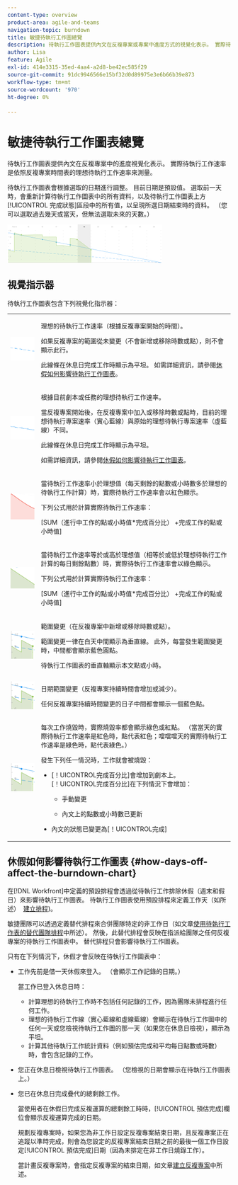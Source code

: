 ```yaml
---
content-type: overview
product-area: agile-and-teams
navigation-topic: burndown
title: 敏捷待執行工作圖總覽
description: 待執行工作圖表提供內文在反複專案或專案中進度方式的視覺化表示。 實際待執行工作速率是根據反複專案或專案時間表理想的待執行工作速率來測量。
author: Lisa
feature: Agile
exl-id: 414e3315-35ed-4aa4-a2d8-be42ec585f29
source-git-commit: 91dc9946566e15bf32d0d89975e3e6b66b39e873
workflow-type: tm+mt
source-wordcount: '970'
ht-degree: 0%

---
```


# 敏捷待執行工作圖表總覽

待執行工作圖表提供內文在反複專案中的進度視覺化表示。 實際待執行工作速率是依照反複專案時間表的理想待執行工作速率來測量。

待執行工作圖表會根據選取的日期進行調整。 目前日期是預設值。 選取前一天時，會重新計算待執行工作圖表中的所有資料，以及待執行工作圖表上方[!UICONTROL 完成狀態]區段中的所有值，以呈現所選日期結束時的資料。 （您可以選取過去幾天或當天，但無法選取未來的天數。）

![](assets/agile-iteration-burndown-350x88.png)

## 視覺指示器

待執行工作圖表包含下列視覺化指示器：

<table style="table-layout:auto"> 
 <col> 
 <col> 
 <tbody> 
  <tr> 
   <td role="rowheader"> <img src="assets/agile-iteration-burndown-dottedblue.png" alt="理想的待執行工作開始率"> </td> 
   <td> <p>理想的待執行工作速率（根據反複專案開始的時間）。</p> <p>如果反複專案的範圍從未變更（不會新增或移除時數或點），則不會顯示此行。</p> <p>此線條在休息日完成工作時顯示為平坦。 如需詳細資訊，請參閱<a title="使用敏捷待執行工作圖表" href="#how-days-off-affect-the-burndown-chart" class="MCXref xref">休假如何影響待執行工作圖表</a>。</p> </td> 
  </tr> 
  <tr> 
   <td role="rowheader"> <img src="assets/agile-iteration-burndown-solidblue.png" alt="內文或工作的理想待執行工作率"> </td> 
   <td> <p>根據目前劇本或任務的理想待執行工作速率。</p> <p>當反複專案開始後，在反複專案中加入或移除時數或點時，目前的理想待執行專案速率（實心藍線）與原始的理想待執行專案速率（虛藍線）不同。</p> <p>此線條在休息日完成工作時顯示為平坦。</p> <p>如需詳細資訊，請參閱<a title="使用敏捷待執行工作圖表" href="#how-days-off-affect-the-burndown-chart" class="MCXref xref">休假如何影響待執行工作圖表</a>。</p> </td> 
  </tr> 
  <tr> 
   <td role="rowheader"> <img src="assets/agile-iteration-burndown-red.png" alt="實際待執行工作速率（紅色）"> </td> 
   <td> <p>當待執行工作速率小於理想值（每天剩餘的點數或小時數多於理想的待執行工作計算）時，實際待執行工作速率會以紅色顯示。</p> <p>下列公式用於計算實際待執行工作速率：</p> <p>[SUM（進行中工作的點或小時值*完成百分比） +完成工作的點或小時值]</p> </td> 
  </tr> 
  <tr> 
   <td role="rowheader"> <img src="assets/agile-iteration-burndown-green.png" alt="實際燃盡率（綠色）"> </td> 
   <td> <p>當待執行工作速率等於或高於理想值（相等於或低於理想待執行工作計算的每日剩餘點數）時，實際待執行工作速率會以綠色顯示。</p> <p>下列公式用於計算實際待執行工作速率：</p> <p>[SUM（進行中工作的點或小時值*完成百分比） +完成工作的點或小時值]</p> </td> 
  </tr> 
  <tr> 
   <td role="rowheader"> <img src="assets/agile-iteration-burndown-scope.png" alt="範圍變更"> </td> 
   <td> <p>範圍變更（在反複專案中新增或移除時數或點）。</p> <p>範圍變更一律在白天中間顯示為垂直線。 此外，每當發生範圍變更時，中間都會顯示藍色圓點。</p> <p>待執行工作圖表的垂直軸顯示本文點或小時。</p> </td> 
  </tr> 
  <tr> 
   <td role="rowheader"> <img src="assets/agile-iteration-burndown-scope.png" alt="日期範圍變更"> </td> 
   <td> <p>日期範圍變更（反複專案持續時間會增加或減少）。</p> <p>任何反複專案持續時間變更的日子中間都會顯示一個藍色點。</p> </td> 
  </tr> 
  <tr> 
   <td role="rowheader"> <img src="assets/agile-iteration-burndown-scope.png" alt="為燒毀的工作製作綠點"> </td> 
   <td> <p>每次工作燒毀時，實際燒毀率都會顯示綠色或紅點。 （當當天的實際待執行工作速率是紅色時，點代表紅色；噹噹噹天的實際待執行工作速率是綠色時，點代表綠色。）</p> <p>發生下列任一情況時，工作就會被燒毀：</p> 
    <ul> 
     <li> [！UICONTROL完成百分比]會增加到劇本上。<br>[！UICONTROL完成百分比]在下列情況下會增加： 
      <ul> 
       <li> <p>手動變更</p> </li> 
       <li> <p>內文上的點數或小時數已更新</p> </li> 
      </ul></li>  
     <li>內文的狀態已變更為[！UICONTROL完成]</li> 
    </ul> </td> 
  </tr> 
 </tbody> 
</table>

## 休假如何影響待執行工作圖表 {#how-days-off-affect-the-burndown-chart}

在[!DNL Workfront]中定義的預設排程會透過從待執行工作排除休假（週末和假日）來影響待執行工作圖表。 待執行工作圖表使用預設排程來定義工作天（如所述）  [建立排程](../../../administration-and-setup/set-up-workfront/configure-timesheets-schedules/create-schedules.md))。

敏捷團隊可以透過定義替代排程來合併團隊特定的非工作日（如文章[使用待執行工作表的替代團隊排程](../../../agile/use-scrum-in-an-agile-team/burndown/use-alt-team-schedule-burndown-charts.md)中所述）。 然後，此替代排程會反映在指派給團隊之任何反複專案的待執行工作圖表中。 替代排程只會影響待執行工作圖表。

只有在下列情況下，休假才會反映在待執行工作圖表中：

* 工作先前是借一天休假來登入。 （會顯示工作記錄的日期。）

  當工作已登入休息日時：

   * 計算理想的待執行工作時不包括任何記錄的工作，因為團隊未排程進行任何工作。
   * 理想的待執行工作線（實心藍線和虛線藍線）會顯示在待執行工作圖中的任何一天或您檢視待執行工作圖的那一天（如果您在休息日檢視），顯示為平坦。
   * 計算其他待執行工作統計資料（例如預估完成和平均每日點數或時數）時，會包含記錄的工作。

* 您正在休息日檢視待執行工作圖表。 （您檢視的日期會顯示在待執行工作圖表上。）
* 您已在休息日完成疊代的總剩餘工作。

  當使用者在休假日完成反複運算的總剩餘工時時，[!UICONTROL 預估完成]欄位會顯示反複運算完成的日期。

  規劃反複專案時，如果您為非工作日設定反複專案結束日期，且反複專案正在追蹤以準時完成，則會為您設定的反複專案結束日期之前的最後一個工作日設定[!UICONTROL 預估完成]日期（因為未排定在非工作日燒錄工作）。

  當計畫反複專案時，會指定反複專案的結束日期，如文章[建立反複專案](../../../agile/use-scrum-in-an-agile-team/iterations/create-an-iteration.md)中所述。
